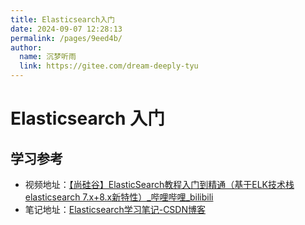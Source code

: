 ```yaml
---
title: Elasticsearch入门
date: 2024-09-07 12:28:13
permalink: /pages/9eed4b/
author: 
  name: 沉梦听雨
  link: https://gitee.com/dream-deeply-tyu
---
```

# Elasticsearch 入门











## 学习参考

-  视频地址：[【尚硅谷】ElasticSearch教程入门到精通（基于ELK技术栈elasticsearch 7.x+8.x新特性）_哔哩哔哩_bilibili](https://www.bilibili.com/video/BV1hh411D7sb/?vd_source=d130139a92227a66fb558961b98507cb)
- 笔记地址：[Elasticsearch学习笔记-CSDN博客](https://blog.csdn.net/u011863024/article/details/115721328)